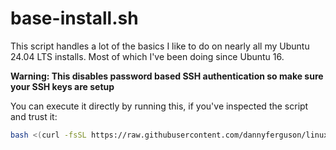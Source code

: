 # base-install.sh

This script handles a lot of the basics I like to do on nearly all my Ubuntu 24.04 LTS installs. Most of which I've been doing since Ubuntu 16.

**Warning: This disables password based SSH authentication so make sure your SSH keys are setup**

You can execute it directly by running this, if you've inspected the script and trust it:
```bash
bash <(curl -fsSL https://raw.githubusercontent.com/dannyferguson/linux-scripts/refs/heads/master/base/ubuntu24/base-install.sh)
```